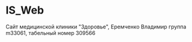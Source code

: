 # IS_Web
Сайт медицинской клиники "Здоровье", Еремченко Владимир группа m33061, табельный номер 309566
